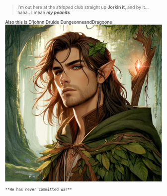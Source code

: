 > I'm out here at the *stripped* club straight up **Jorkin it**, and by it... haha.. I mean ***my peanits***

 Also this is D'johnn Druide DungeonneandDragoone
![Beautiful man](Djohn.webp "D'johnn")
```
**He has never committed war**
``` 